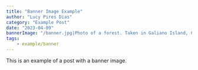 ```yaml
---
title: "Banner Image Example"
author: "Lucy Pires Dias"
category: "Example Post"
date: "2023-04-09"
bannerImage: "/banner.jpg|Photo of a forest. Taken in Galiano Island, Canada."
tags:
    - example/banner
---
```


This is an example of a post with a banner image.


